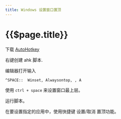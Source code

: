 ```yaml
---
title: Windows 设置窗口置顶
---
```


# {{$page.title}}

下载 [AutoHotkey](https://www.autohotkey.com/)

右键创建 ahk 脚本.

编辑器打开输入

```
^SPACE::  Winset, Alwaysontop, , A
```

使用 `ctrl + space` 来设置窗口最上层。

运行脚本。

在要设置指定的应用中，使用快捷键 设置/取消 置顶功能。
